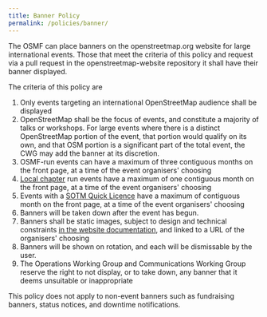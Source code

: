```yaml
---
title: Banner Policy
permalink: /policies/banner/
---
```


The OSMF can place banners on the openstreetmap.org website for large international events. Those that meet the criteria of this policy and request via a pull request in the openstreetmap-website repository it shall have their banner displayed.


The criteria of this policy are

1. Only events targeting an international OpenStreetMap audience shall be displayed
2. OpenStreetMap shall be the focus of events, and constitute a majority of talks or workshops. For large events where there is a distinct OpenStreetMap portion of the event, that portion would qualify on its own, and that OSM portion is a significant part of the total event, the CWG may add the banner at its discretion.
3. OSMF-run events can have a maximum of three contiguous months on the front page, at a time of the event organisers' choosing
4. [Local chapter](https://wiki.osmfoundation.org/wiki/Local_Chapters) run events have a maximum of one contiguous month on the front page, at a time of the event organisers' choosing
5. Events with a [SOTM Quick Licence](https://wiki.osmfoundation.org/wiki/SOTM_Quick_Licence) have a maximum of contiguous month on the front page, at a time of the event organisers' choosing
6. Banners will be taken down after the event has begun.
7. Banners shall be static images, subject to design and technical constraints [in the website documentation](https://github.com/openstreetmap/openstreetmap-website/blob/master/FAQ.md#how-do-i-create-a-banner-to-promote-my-openstreetmap-event), and linked to a URL of the organisers' choosing
8. Banners will be shown on rotation, and each will be dismissable by the user.
9. The Operations Working Group and Communications Working Group reserve the right to not display, or to take down, any banner that it deems unsuitable or inappropriate

This policy does not apply to non-event banners such as fundraising banners, status notices, and downtime notifications.
